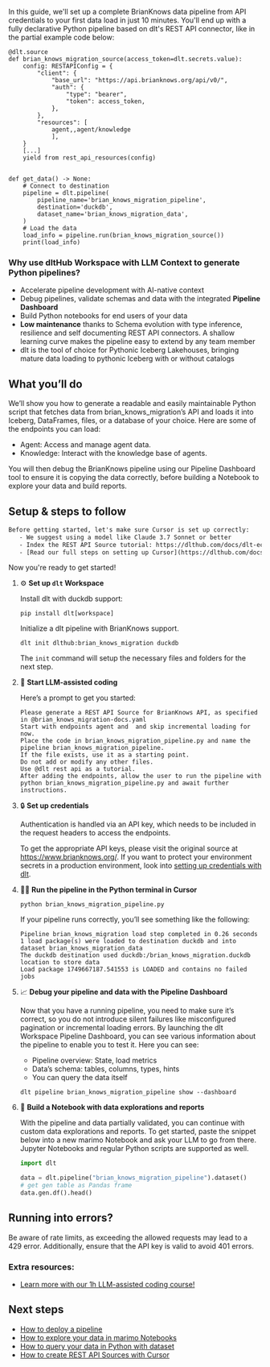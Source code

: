In this guide, we'll set up a complete BrianKnows data pipeline from API credentials to your first data load in just 10 minutes. You'll end up with a fully declarative Python pipeline based on dlt's REST API connector, like in the partial example code below:

```python-outcome
@dlt.source
def brian_knows_migration_source(access_token=dlt.secrets.value):
    config: RESTAPIConfig = {
        "client": {
            "base_url": "https://api.brianknows.org/api/v0/",
            "auth": {
                "type": "bearer",
                "token": access_token,
            },
        },
        "resources": [
            agent,,agent/knowledge
            ],
    }
    [...]
    yield from rest_api_resources(config)


def get_data() -> None:
    # Connect to destination
    pipeline = dlt.pipeline(
        pipeline_name='brian_knows_migration_pipeline',
        destination='duckdb',
        dataset_name='brian_knows_migration_data', 
    )
    # Load the data
    load_info = pipeline.run(brian_knows_migration_source())
    print(load_info) 
```

### Why use dltHub Workspace with LLM Context to generate Python pipelines?

- Accelerate pipeline development with AI-native context
- Debug pipelines, validate schemas and data with the integrated **Pipeline Dashboard**
- Build Python notebooks for end users of your data
- **Low maintenance** thanks to Schema evolution with type inference, resilience and self documenting REST API connectors. A shallow learning curve makes the pipeline easy to extend by any team member
- dlt is the tool of choice for Pythonic Iceberg Lakehouses, bringing mature data loading to pythonic Iceberg with or without catalogs

## What you’ll do

We’ll show you how to generate a readable and easily maintainable Python script that fetches data from brian_knows_migration’s API and loads it into Iceberg, DataFrames, files, or a database of your choice. Here are some of the endpoints you can load:

- Agent: Access and manage agent data.
- Knowledge: Interact with the knowledge base of agents.

You will then debug the BrianKnows pipeline using our Pipeline Dashboard tool to ensure it is copying the data correctly, before building a Notebook to explore your data and build reports.

## Setup & steps to follow

```default
Before getting started, let's make sure Cursor is set up correctly:
   - We suggest using a model like Claude 3.7 Sonnet or better
   - Index the REST API Source tutorial: https://dlthub.com/docs/dlt-ecosystem/verified-sources/rest_api/ and add it to context as **@dlt rest api**
   - [Read our full steps on setting up Cursor](https://dlthub.com/docs/dlt-ecosystem/llm-tooling/cursor-restapi#23-configuring-cursor-with-documentation)
```

Now you're ready to get started!

1. ⚙️ **Set up `dlt` Workspace**
    
    Install dlt with duckdb support:
    ```shell
    pip install dlt[workspace]
    ```

    Initialize a dlt pipeline with BrianKnows support.
    ```shell
    dlt init dlthub:brian_knows_migration duckdb
    ```

    The `init` command will setup the necessary files and folders for the next step.
    
2. 🤠 **Start LLM-assisted coding**
    
    Here’s a prompt to get you started:
    
    ```prompt
    Please generate a REST API Source for BrianKnows API, as specified in @brian_knows_migration-docs.yaml 
    Start with endpoints agent and  and skip incremental loading for now. 
    Place the code in brian_knows_migration_pipeline.py and name the pipeline brian_knows_migration_pipeline. 
    If the file exists, use it as a starting point. 
    Do not add or modify any other files. 
    Use @dlt rest api as a tutorial. 
    After adding the endpoints, allow the user to run the pipeline with python brian_knows_migration_pipeline.py and await further instructions.
    ```

    
3. 🔒 **Set up credentials** 
    
    Authentication is handled via an API key, which needs to be included in the request headers to access the endpoints.
    
    To get the appropriate API keys, please visit the original source at https://www.brianknows.org/.
    If you want to protect your environment secrets in a production environment, look into [setting up credentials with dlt](https://dlthub.com/docs/walkthroughs/add_credentials).
    
4. 🏃‍♀️ **Run the pipeline in the Python terminal in Cursor**
    
    ```shell
    python brian_knows_migration_pipeline.py
    ```
    
    If your pipeline runs correctly, you’ll see something like the following:
    
    ```shell
    Pipeline brian_knows_migration load step completed in 0.26 seconds
    1 load package(s) were loaded to destination duckdb and into dataset brian_knows_migration_data
    The duckdb destination used duckdb:/brian_knows_migration.duckdb location to store data
    Load package 1749667187.541553 is LOADED and contains no failed jobs
    ```
    
5. 📈 **Debug your pipeline and data with the Pipeline Dashboard**

    Now that you have a running pipeline, you need to make sure it’s correct, so you do not introduce silent failures like misconfigured pagination or incremental loading errors. By launching the dlt Workspace Pipeline Dashboard, you can see various information about the pipeline to enable you to test it. Here you can see:
    - Pipeline overview: State, load metrics
    - Data’s schema: tables, columns, types, hints
    - You can query the data itself
    
    ```shell
    dlt pipeline brian_knows_migration_pipeline show --dashboard
    ```
    
6. 🐍 **Build a Notebook with data explorations and reports**

    With the pipeline and data partially validated, you can continue with custom data explorations and reports. To get started, paste the snippet below into a new marimo Notebook and ask your LLM to go from there. Jupyter Notebooks and regular Python scripts are supported as well.

    
    ```python
    import dlt

   data = dlt.pipeline("brian_knows_migration_pipeline").dataset()
   # get gen table as Pandas frame
   data.gen.df().head()
    ```

## Running into errors?

Be aware of rate limits, as exceeding the allowed requests may lead to a 429 error. Additionally, ensure that the API key is valid to avoid 401 errors.

### Extra resources:

- [Learn more with our 1h LLM-assisted coding course!](https://www.youtube.com/watch?v=GGid70rnJuM)

## Next steps

- [How to deploy a pipeline](https://dlthub.com/docs/walkthroughs/deploy-a-pipeline)
- [How to explore your data in marimo Notebooks](https://dlthub.com/docs/general-usage/dataset-access/marimo)
- [How to query your data in Python with dataset](https://dlthub.com/docs/general-usage/dataset-access/dataset)
- [How to create REST API Sources with Cursor](https://dlthub.com/docs/dlt-ecosystem/llm-tooling/cursor-restapi)